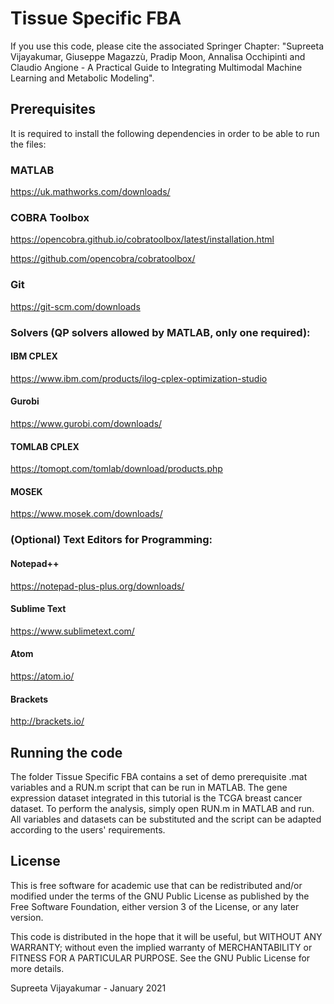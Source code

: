 # Tissue Specific FBA

If you use this code, please cite the associated Springer Chapter:
"Supreeta Vijayakumar, Giuseppe Magazzù, Pradip Moon, Annalisa Occhipinti and Claudio Angione - A Practical Guide to Integrating Multimodal Machine Learning and Metabolic Modeling".

## Prerequisites

It is required to install the following dependencies in order to be able to run the files:

### MATLAB 
https://uk.mathworks.com/downloads/
### COBRA Toolbox 
https://opencobra.github.io/cobratoolbox/latest/installation.html

https://github.com/opencobra/cobratoolbox/
### Git 
https://git-scm.com/downloads
### Solvers (QP solvers allowed by MATLAB, only one required):
#### IBM CPLEX
https://www.ibm.com/products/ilog-cplex-optimization-studio
#### Gurobi
https://www.gurobi.com/downloads/
#### TOMLAB CPLEX
https://tomopt.com/tomlab/download/products.php
#### MOSEK
https://www.mosek.com/downloads/

### (Optional) Text Editors for Programming:
#### Notepad++
https://notepad-plus-plus.org/downloads/
#### Sublime Text
https://www.sublimetext.com/
#### Atom
https://atom.io/
#### Brackets
http://brackets.io/

## Running the code

The folder Tissue Specific FBA contains a set of demo prerequisite .mat variables and a RUN.m script that can be run in MATLAB. 
The gene expression dataset integrated in this tutorial is the TCGA breast cancer dataset.
To perform the analysis, simply open RUN.m in MATLAB and run.
All variables and datasets can be substituted and the script can be adapted according to the users' requirements.

## License

This is free software for academic use that can be redistributed and/or modified under the terms of the GNU Public License as published by the Free Software Foundation, either version 3 of the License, or any later version.

This code is distributed in the hope that it will be useful, but WITHOUT ANY WARRANTY; without even the implied warranty of MERCHANTABILITY or FITNESS FOR A PARTICULAR PURPOSE. See the GNU Public License for more details.

Supreeta Vijayakumar - January 2021
